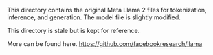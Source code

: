 This directory contains the original Meta Llama 2 files for tokenization, inference, and generation.
The model file is slightly modified.

This directory is stale but is kept for reference.

More can be found here.
https://github.com/facebookresearch/llama
